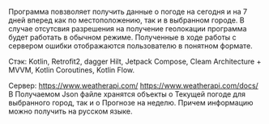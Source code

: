 Программа повзволяет получить данные о погоде на сегодня и на 7 дней вперед как по местоположению, так и в выбранном городе. В случае отсутсвия разрешения на получение геолокации программа будет работать в обычном режиме.
Полученные в ходе работы с сервером ошибки отображаются пользователю в понятном формате.

Стэк:
Kotlin, Retrofit2, dagger Hilt, Jetpack Compose, Cleam Architecture + MVVM, Kotlin Coroutines, Kotlin Flow.

Сервер:
https://www.weatherapi.com/
https://www.weatherapi.com/docs/
В Получаемом Json файле хранятся объекты о Текущей погоде для выбранного город, так и о Прогнозе на неделю. Причем информацию можно получить на русском языке.
